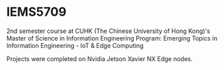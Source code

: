 # IEMS5709
2nd semester course at CUHK (The Chinese University of Hong Kong)'s Master of Science in Information Engineering Program: Emerging Topics in Information Engineering - IoT &amp; Edge Computing

Projects were completed on Nvidia Jetson Xavier NX Edge nodes. 
